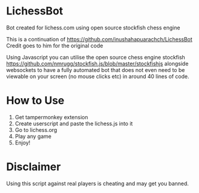 # LichessBot
Bot created for lichess.com using open source stockfish chess engine

This is a continuation of https://github.com/inushahapuarachch/LichessBot
Credit goes to him for the original code

Using Javascript you can utilise the open source chess engine stockfish https://github.com/nmrugg/stockfish.js/blob/master/stockfishjs alongside websockets to have a fully automated bot that does not even need to be viewable on your screen (no mouse clicks etc) in around 40 lines of code.

# How to Use

1. Get tampermonkey extension
2. Create userscript and paste the lichess.js into it
3. Go to lichess.org
4. Play any game
5. Enjoy!

# Disclaimer
Using this script against real players is cheating and may get you banned.
